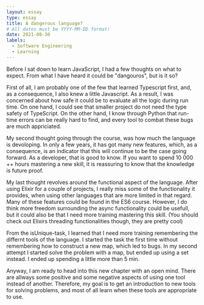 ```yaml
---
layout: essay
type: essay
title: A dangerous language?
# All dates must be YYYY-MM-DD format!
date: 2021-08-30
labels:
  - Software Engineering
  - Learning
---
```


Before I sat down to learn JavaScript, I had a few thoughts on what to expect. From what I have heard it could be "dangouros", but is it so? 

First of all, I am probably one of the few that learned Typescript first, and, as a consequence, I also knew a little Javascript. As a result, I was concerned about how safe it could be to evaluate all the logic during run time. On one hand, I could see that smaller project do not need the type safety of TypeScript. On the other hand, I know through Python that run-time errors can be really hard to find, and every tool to combat these bugs are much appriciated. 

My second thought going through the course, was how much the language is devoloping. In only a few years, it has got many new features, which, as a consequence, is an indicator that this will continue to be the case going forward. As a developer, that is good to know. If you want to spend 10 000 ++ hours mastering a new skill, it is reassuring to know that the knowledge is future proof. 

My last thought revolves around the functional aspect of the language. After using Elixir for a couple of projects, I really miss some of the functionality it provides, when using other languages that are more limited in that regard. Many of these features could be found in the ES6 course. However, I do think more freedom surrounding the async functionality could be usefull, but it could also be that I need more training mastering this skill. (You should check out Elixirs threading functionalities though, they are pretty cool)

From the isUnique-task, I learned that I need more training remembering the differnt tools of the language. I started the task the first time without remembering how to construct a new map, which led to bugs. In my second attempt I started solve the problem with a map, but ended up using a set instead. I ended up spending a little more than 5 min. 

Anyway, I am ready to head into this new chapter with an open mind. There are allways some positive and some negative aspects of using one tool instead of another. Therefore, my goal is to get an introduction to new tools for solving problems, and most of all learn when these tools are appropriate to use. 
